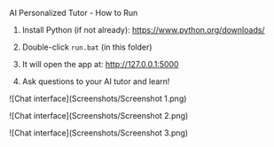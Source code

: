 AI Personalized Tutor - How to Run

1. Install Python (if not already):
   https://www.python.org/downloads/

2. Double-click `run.bat` (in this folder)

3. It will open the app at:
   http://127.0.0.1:5000

4. Ask questions to your AI tutor and learn!

![Chat interface](Screenshots/Screenshot 1.png)

![Chat interface](Screenshots/Screenshot 2.png)

![Chat interface](Screenshots/Screenshot 3.png)
